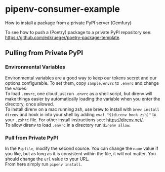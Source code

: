 # pipenv-consumer-example
How to install a package from a private PyPI server (Gemfury)

To see how to push a (Poetry) package to a private PyPI repository see: https://github.com/edkrueger/poetry-package-template.  

## Pulling from Private PyPI

### Environmental Variables
Environmental variables are a good way to keep our tokens secret and our options configurable. To set them, copy `sample.envrc` to `.envrc` and change the values.  
To load `.envrc`, one cloud just run `.envrc` as a shell script, but direnv will make things easier by automatically loading the variable when you enter the directory, once allowed.  
To install direnv on a mac running zsh, use brew to install with `brew install direnv` and hook in into your shell by adding `eval "$(direnv hook zsh)"` to your `.zshrc` file. For other install instructions see: https://direnv.net/.  
To allow direnv to load `.envrc` in a directory run `direnv allow`.  

### Pull from Private PyPI
In the `Pipfile`, modify the second source. You can change the `name` value if you like, but as long as it is consistent within the file, it will not matter. You should change the `url` value to your URL.  
From here simply run `pipenv install`.  